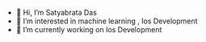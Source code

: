 - 👋 Hi, I’m Satyabrata Das
- 👀 I’m interested in machine learning , Ios Development
- 🌱 I’m currently working on  Ios Development
<!-- - 💞️ I’m looking to collaborate on ...
- 📫 How to reach me ... -->

<!---
Satyabratadas/Satyabratadas is a ✨ special ✨ repository because its `README.md` (this file) appears on your GitHub profile.
You can click the Preview link to take a look at your changes.
--->
